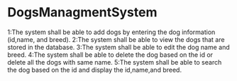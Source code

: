 # DogsManagmentSystem
1:The system shall be able to add dogs by entering the dog information (id,name, and breed). 2:The system shall be able to view the dogs that are stored in the database. 3:The system shall be able to edit the dog name and breed. 4:The system shall be able to delete the dog based on the id or delete all the dogs with same name. 5:The system shall be able to search the dog based on the id and display the id,name,and breed.
